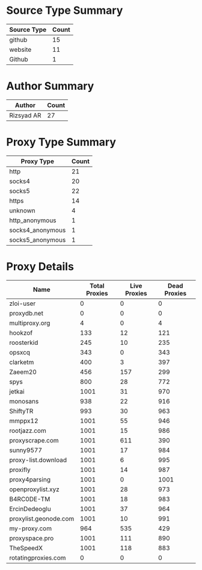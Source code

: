 # Source Type Summary

| Source Type | Count |
|-------------|-------|
| github | 15 |
| website | 11 |
| Github | 1 |


# Author Summary

| Author | Count |
|--------|-------|
| Rizsyad AR | 27 |


# Proxy Type Summary

| Proxy Type | Count |
|------------|-------|
| http | 21 |
| socks4 | 20 |
| socks5 | 22 |
| https | 14 |
| unknown | 4 |
| http_anonymous | 1 |
| socks4_anonymous | 1 |
| socks5_anonymous | 1 |


# Proxy Details

| Name | Total Proxies | Live Proxies | Dead Proxies |
|------|---------------|--------------|---------------|
| zloi-user | 0 | 0 | 0 |
| proxydb.net | 0 | 0 | 0 |
| multiproxy.org | 4 | 0 | 4 |
| hookzof | 133 | 12 | 121 |
| roosterkid | 245 | 10 | 235 |
| opsxcq | 343 | 0 | 343 |
| clarketm | 400 | 3 | 397 |
| Zaeem20 | 456 | 157 | 299 |
| spys | 800 | 28 | 772 |
| jetkai | 1001 | 31 | 970 |
| monosans | 938 | 22 | 916 |
| ShiftyTR | 993 | 30 | 963 |
| mmppx12 | 1001 | 55 | 946 |
| rootjazz.com | 1001 | 15 | 986 |
| proxyscrape.com | 1001 | 611 | 390 |
| sunny9577 | 1001 | 17 | 984 |
| proxy-list.download | 1001 | 6 | 995 |
| proxifly | 1001 | 14 | 987 |
| proxy4parsing | 1001 | 0 | 1001 |
| openproxylist.xyz | 1001 | 28 | 973 |
| B4RC0DE-TM | 1001 | 18 | 983 |
| ErcinDedeoglu | 1001 | 37 | 964 |
| proxylist.geonode.com | 1001 | 10 | 991 |
| my-proxy.com | 964 | 535 | 429 |
| proxyspace.pro | 1001 | 111 | 890 |
| TheSpeedX | 1001 | 118 | 883 |
| rotatingproxies.com | 0 | 0 | 0 |
